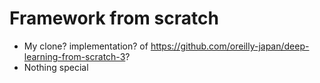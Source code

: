 # Framework from scratch
- My clone? implementation? of https://github.com/oreilly-japan/deep-learning-from-scratch-3?
- Nothing special

